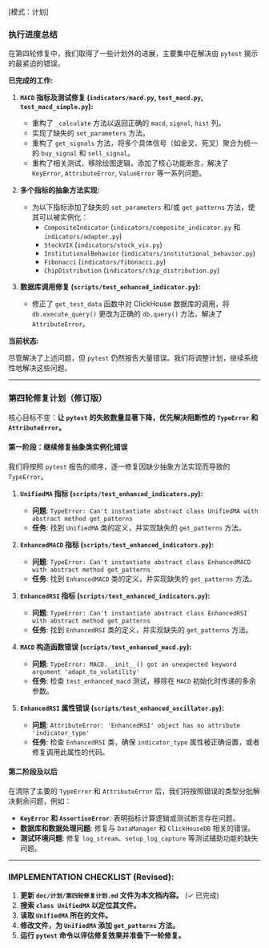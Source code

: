 [模式：计划]

### 执行进度总结

在第四轮修复中，我们取得了一些计划外的进展，主要集中在解决由 `pytest` 揭示的最紧迫的错误。

**已完成的工作:**

1.  **`MACD` 指标及测试修复 (`indicators/macd.py`, `test_macd.py`, `test_macd_simple.py`):**
    *   重构了 `_calculate` 方法以返回正确的 `macd`, `signal`, `hist` 列。
    *   实现了缺失的 `set_parameters` 方法。
    *   重构了 `get_signals` 方法，将多个具体信号（如金叉、死叉）聚合为统一的 `buy_signal` 和 `sell_signal`。
    *   重构了相关测试，移除绘图逻辑，添加了核心功能断言，解决了 `KeyError`, `AttributeError`, `ValueError` 等一系列问题。

2.  **多个指标的抽象方法实现:**
    *   为以下指标添加了缺失的 `set_parameters` 和/或 `get_patterns` 方法，使其可以被实例化：
        *   `CompositeIndicator` (`indicators/composite_indicator.py` 和 `indicators/adapter.py`)
        *   `StockVIX` (`indicators/stock_vix.py`)
        *   `InstitutionalBehavior` (`indicators/institutional_behavior.py`)
        *   `Fibonacci` (`indicators/fibonacci.py`)
        *   `ChipDistribution` (`indicators/chip_distribution.py`)

3.  **数据库调用修复 (`scripts/test_enhanced_indicator.py`):**
    *   修正了 `get_test_data` 函数中对 ClickHouse 数据库的调用，将 `db.execute_query()` 更改为正确的 `db.query()` 方法，解决了 `AttributeError`。

**当前状态:**

尽管解决了上述问题，但 `pytest` 仍然报告大量错误。我们将调整计划，继续系统性地解决这些问题。

---

### 第四轮修复计划（修订版）

核心目标不变：**让 `pytest` 的失败数量显著下降，优先解决阻断性的 `TypeError` 和 `AttributeError`。**

#### 第一阶段：继续修复抽象类实例化错误

我们将按照 `pytest` 报告的顺序，逐一修复因缺少抽象方法实现而导致的 `TypeError`。

1.  **`UnifiedMA` 指标 (`scripts/test_enhanced_indicators.py`):**
    *   **问题**: `TypeError: Can't instantiate abstract class UnifiedMA with abstract method get_patterns`
    *   **任务**: 找到 `UnifiedMA` 类的定义，并实现缺失的 `get_patterns` 方法。

2.  **`EnhancedMACD` 指标 (`scripts/test_enhanced_indicators.py`):**
    *   **问题**: `TypeError: Can't instantiate abstract class EnhancedMACD with abstract method get_patterns`
    *   **任务**: 找到 `EnhancedMACD` 类的定义，并实现缺失的 `get_patterns` 方法。

3.  **`EnhancedRSI` 指标 (`scripts/test_enhanced_indicators.py`):**
    *   **问题**: `TypeError: Can't instantiate abstract class EnhancedRSI with abstract method get_patterns`
    *   **任务**: 找到 `EnhancedRSI` 类的定义，并实现缺失的 `get_patterns` 方法。

4.  **`MACD` 构造函数错误 (`scripts/test_enhanced_macd.py`):**
    *   **问题**: `TypeError: MACD.__init__() got an unexpected keyword argument 'adapt_to_volatility'`
    *   **任务**: 检查 `test_enhanced_macd` 测试，移除在 `MACD` 初始化时传递的多余参数。

5.  **`EnhancedRSI` 属性错误 (`scripts/test_enhanced_oscillator.py`):**
    *   **问题**: `AttributeError: 'EnhancedRSI' object has no attribute 'indicator_type'`
    *   **任务**: 检查 `EnhancedRSI` 类，确保 `indicator_type` 属性被正确设置，或者修复调用此属性的代码。

#### 第二阶段及以后

在清除了主要的 `TypeError` 和 `AttributeError` 后，我们将按照错误的类型分批解决剩余问题，例如：

*   **`KeyError` 和 `AssertionError`**: 表明指标计算逻辑或测试断言存在问题。
*   **数据库和数据处理问题**: 修复与 `DataManager` 和 `ClickHouseDB` 相关的错误。
*   **测试环境问题**: 修复 `log_stream`、`setup_log_capture` 等测试辅助功能的缺失问题。

---

### IMPLEMENTATION CHECKLIST (Revised):

1.  **更新 `doc/计划/第四轮修复计划.md` 文件为本文档内容。** (✓ 已完成)
2.  **搜索 `class UnifiedMA` 以定位其文件。**
3.  **读取 `UnifiedMA` 所在的文件。**
4.  **修改文件，为 `UnifiedMA` 添加 `get_patterns` 方法。**
5.  **运行 `pytest` 命令以评估修复效果并准备下一轮修复。** 